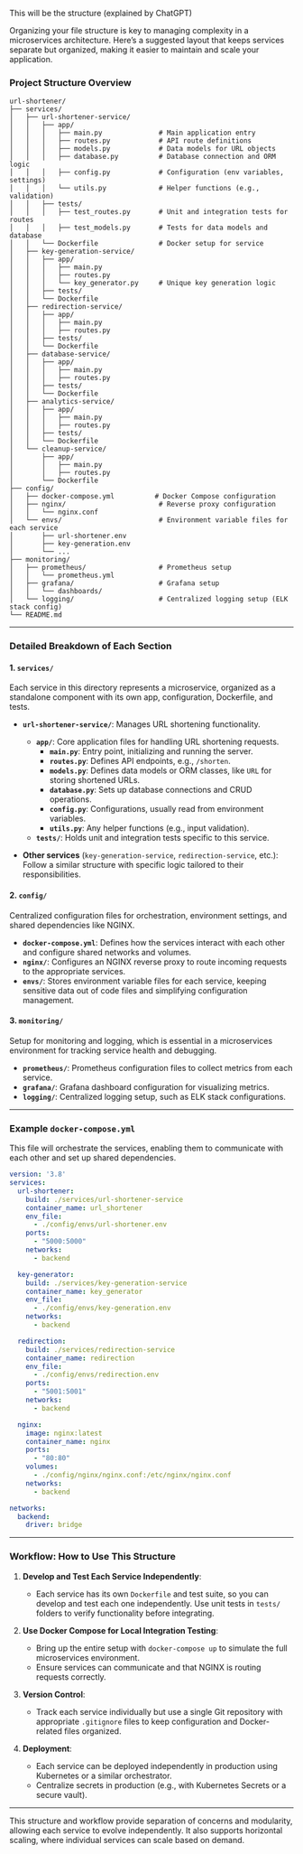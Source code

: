 This will be the structure (explained by ChatGPT)

Organizing your file structure is key to managing complexity in a microservices architecture. Here’s a suggested layout that keeps services separate but organized, making it easier to maintain and scale your application.

### Project Structure Overview

```
url-shortener/
├── services/
│   ├── url-shortener-service/
│   │   ├── app/
│   │   │   ├── main.py              # Main application entry
│   │   │   ├── routes.py            # API route definitions
│   │   │   ├── models.py            # Data models for URL objects
│   │   │   ├── database.py          # Database connection and ORM logic
│   │   │   ├── config.py            # Configuration (env variables, settings)
│   │   │   └── utils.py             # Helper functions (e.g., validation)
│   │   ├── tests/
│   │   │   ├── test_routes.py       # Unit and integration tests for routes
│   │   │   ├── test_models.py       # Tests for data models and database
│   │   └── Dockerfile               # Docker setup for service
│   ├── key-generation-service/
│   │   ├── app/
│   │   │   ├── main.py
│   │   │   ├── routes.py
│   │   │   └── key_generator.py     # Unique key generation logic
│   │   ├── tests/
│   │   └── Dockerfile
│   ├── redirection-service/
│   │   ├── app/
│   │   │   ├── main.py
│   │   │   ├── routes.py
│   │   ├── tests/
│   │   └── Dockerfile
│   ├── database-service/
│   │   ├── app/
│   │   │   ├── main.py
│   │   │   ├── routes.py
│   │   ├── tests/
│   │   └── Dockerfile
│   ├── analytics-service/
│   │   ├── app/
│   │   │   ├── main.py
│   │   │   ├── routes.py
│   │   ├── tests/
│   │   └── Dockerfile
│   └── cleanup-service/
│       ├── app/
│       │   ├── main.py
│       │   ├── routes.py
│       └── Dockerfile
├── config/
│   ├── docker-compose.yml          # Docker Compose configuration
│   ├── nginx/                       # Reverse proxy configuration
│   │   └── nginx.conf
│   └── envs/                        # Environment variable files for each service
│       ├── url-shortener.env
│       ├── key-generation.env
│       └── ...
├── monitoring/
│   ├── prometheus/                  # Prometheus setup
│   │   └── prometheus.yml
│   ├── grafana/                     # Grafana setup
│   │   └── dashboards/
│   └── logging/                     # Centralized logging setup (ELK stack config)
└── README.md
```

---

### Detailed Breakdown of Each Section

#### 1. `services/`
Each service in this directory represents a microservice, organized as a standalone component with its own app, configuration, Dockerfile, and tests.

- **`url-shortener-service/`**: Manages URL shortening functionality.
    - **`app/`**: Core application files for handling URL shortening requests.
        - **`main.py`**: Entry point, initializing and running the server.
        - **`routes.py`**: Defines API endpoints, e.g., `/shorten`.
        - **`models.py`**: Defines data models or ORM classes, like `URL` for storing shortened URLs.
        - **`database.py`**: Sets up database connections and CRUD operations.
        - **`config.py`**: Configurations, usually read from environment variables.
        - **`utils.py`**: Any helper functions (e.g., input validation).
    - **`tests/`**: Holds unit and integration tests specific to this service.

- **Other services** (`key-generation-service`, `redirection-service`, etc.): Follow a similar structure with specific logic tailored to their responsibilities.

#### 2. `config/`
Centralized configuration files for orchestration, environment settings, and shared dependencies like NGINX.

- **`docker-compose.yml`**: Defines how the services interact with each other and configure shared networks and volumes.
- **`nginx/`**: Configures an NGINX reverse proxy to route incoming requests to the appropriate services.
- **`envs/`**: Stores environment variable files for each service, keeping sensitive data out of code files and simplifying configuration management.

#### 3. `monitoring/`
Setup for monitoring and logging, which is essential in a microservices environment for tracking service health and debugging.

- **`prometheus/`**: Prometheus configuration files to collect metrics from each service.
- **`grafana/`**: Grafana dashboard configuration for visualizing metrics.
- **`logging/`**: Centralized logging setup, such as ELK stack configurations.

---

### Example `docker-compose.yml`

This file will orchestrate the services, enabling them to communicate with each other and set up shared dependencies.

```yaml
version: '3.8'
services:
  url-shortener:
    build: ./services/url-shortener-service
    container_name: url_shortener
    env_file:
      - ./config/envs/url-shortener.env
    ports:
      - "5000:5000"
    networks:
      - backend

  key-generator:
    build: ./services/key-generation-service
    container_name: key_generator
    env_file:
      - ./config/envs/key-generation.env
    networks:
      - backend

  redirection:
    build: ./services/redirection-service
    container_name: redirection
    env_file:
      - ./config/envs/redirection.env
    ports:
      - "5001:5001"
    networks:
      - backend

  nginx:
    image: nginx:latest
    container_name: nginx
    ports:
      - "80:80"
    volumes:
      - ./config/nginx/nginx.conf:/etc/nginx/nginx.conf
    networks:
      - backend

networks:
  backend:
    driver: bridge
```

---

### Workflow: How to Use This Structure

1. **Develop and Test Each Service Independently**:
   - Each service has its own `Dockerfile` and test suite, so you can develop and test each one independently. Use unit tests in `tests/` folders to verify functionality before integrating.

2. **Use Docker Compose for Local Integration Testing**:
   - Bring up the entire setup with `docker-compose up` to simulate the full microservices environment.
   - Ensure services can communicate and that NGINX is routing requests correctly.

3. **Version Control**:
   - Track each service individually but use a single Git repository with appropriate `.gitignore` files to keep configuration and Docker-related files organized.

4. **Deployment**:
   - Each service can be deployed independently in production using Kubernetes or a similar orchestrator.
   - Centralize secrets in production (e.g., with Kubernetes Secrets or a secure vault).

---

This structure and workflow provide separation of concerns and modularity, allowing each service to evolve independently. It also supports horizontal scaling, where individual services can scale based on demand.